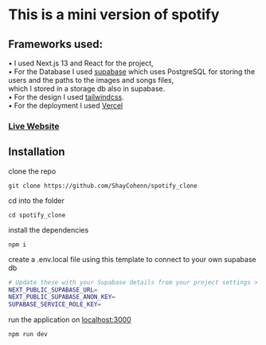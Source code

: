# This is a mini version of spotify

## Frameworks used:
• I used Next.js 13 and React for the project,<br>
• For the Database I used <a href="https://supabase.com/">supabase</a> which uses PostgreSQL for storing the users and the paths to the images and songs files,<br>
which I stored in a storage db also in supabase.<br>
• For the design I used <a href="https://tailwindcss.com/">tailwindcss</a>.<br>
• For the deployment I used <a href="https://vercel.com/">Vercel</a><br>
### <a href="https://spotify-clone-phi-rust.vercel.app/">Live Website</a><br>

## Installation 
clone the repo
```
git clone https://github.com/ShayCohenn/spotify_clone
```
cd into the folder
```
cd spotify_clone
```
install the dependencies
```
npm i
```
create a .env.local file using this template to connect to your own supabase db
```bash
# Update these with your Supabase details from your project settings > API
NEXT_PUBLIC_SUPABASE_URL= 
NEXT_PUBLIC_SUPABASE_ANON_KEY=
SUPABASE_SERVICE_ROLE_KEY=

```
run the application on <a href="http://localhost:3000">localhost:3000</a>
```
npm run dev
```
